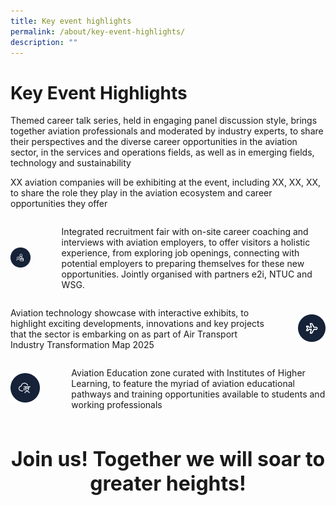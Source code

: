 ```yaml
---
title: Key event highlights
permalink: /about/key-event-highlights/
description: ""
---
```

# Key Event Highlights
Themed career talk series, held in engaging panel discussion style, brings together aviation professionals and moderated by industry experts, to share their perspectives and the diverse career opportunities in the aviation sector, in the services and operations fields, as well as in emerging fields, technology and sustainability

XX aviation companies will be exhibiting at the event, including XX, XX, XX, to share the role they play in the aviation ecosystem and career opportunities they offer

<div style="width: 100%; display: flex; flex-direction: row; align-items: center; gap: 50px">
<div style="width: 30%">
<img src="/images/About/icon-employee.svg">
</div>
<div>
<p>
Integrated recruitment fair with on-site career coaching and interviews with aviation employers, to offer visitors a holistic experience, from exploring job openings, connecting with potential employers to preparing themselves for these new opportunities. Jointly organised with partners e2i, NTUC and WSG.
</p>
</div>
</div>

<div style="width: 100%; display: flex; flex-direction: row; align-items: center; gap: 50px">
	<div>
	<p>
Aviation technology showcase with interactive exhibits, to highlight exciting developments, innovations and key projects that the sector is embarking on as part of Air Transport Industry Transformation Map 2025&nbsp;
	</p>
</div>
	<div style="width: 30%">
	<img src="/images/About/icon-plane.svg">
	</div>
</div>

<div style="width: 100%; display: flex; flex-direction: row; align-items: center; gap: 50px">
<div style="width: 30%">
<img src="/images/About/icon-graduate.svg">
</div>
<div>
<p>
Aviation Education zone curated with Institutes of Higher Learning, to feature the myriad of aviation educational pathways and training opportunities available to students and working professionals&nbsp;
</p>
</div>
</div>

<h1 style="text-align: center; font-size: 32px">Join us! Together we will soar to greater heights!</h1>